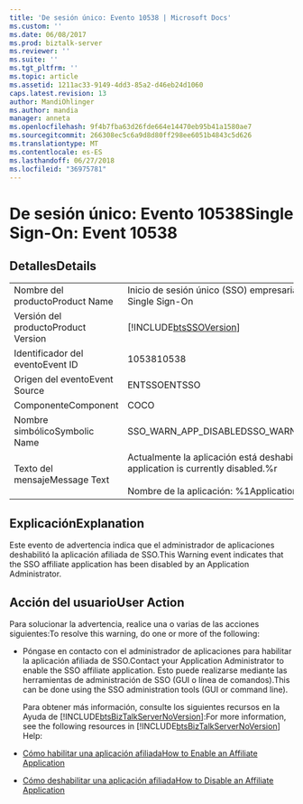 ```yaml
---
title: 'De sesión único: Evento 10538 | Microsoft Docs'
ms.custom: ''
ms.date: 06/08/2017
ms.prod: biztalk-server
ms.reviewer: ''
ms.suite: ''
ms.tgt_pltfrm: ''
ms.topic: article
ms.assetid: 1211ac33-9149-4dd3-85a2-d46eb24d1060
caps.latest.revision: 13
author: MandiOhlinger
ms.author: mandia
manager: anneta
ms.openlocfilehash: 9f4b7fba63d26fde664e14470eb95b41a1580ae7
ms.sourcegitcommit: 266308ec5c6a9d8d80ff298ee6051b4843c5d626
ms.translationtype: MT
ms.contentlocale: es-ES
ms.lasthandoff: 06/27/2018
ms.locfileid: "36975781"
---
```

# <a name="single-sign-on-event-10538"></a><span data-ttu-id="98fc6-102">De sesión único: Evento 10538</span><span class="sxs-lookup"><span data-stu-id="98fc6-102">Single Sign-On: Event 10538</span></span>
## <a name="details"></a><span data-ttu-id="98fc6-103">Detalles</span><span class="sxs-lookup"><span data-stu-id="98fc6-103">Details</span></span>  

|                 |                                                                           |
|-----------------|---------------------------------------------------------------------------|
|  <span data-ttu-id="98fc6-104">Nombre del producto</span><span class="sxs-lookup"><span data-stu-id="98fc6-104">Product Name</span></span>   |                         <span data-ttu-id="98fc6-105">Inicio de sesión único (SSO) empresarial</span><span class="sxs-lookup"><span data-stu-id="98fc6-105">Enterprise Single Sign-On</span></span>                         |
| <span data-ttu-id="98fc6-106">Versión del producto</span><span class="sxs-lookup"><span data-stu-id="98fc6-106">Product Version</span></span> |        [!INCLUDE[btsSSOVersion](../includes/btsssoversion-md.md)]         |
|    <span data-ttu-id="98fc6-107">Identificador del evento</span><span class="sxs-lookup"><span data-stu-id="98fc6-107">Event ID</span></span>     |                                   <span data-ttu-id="98fc6-108">10538</span><span class="sxs-lookup"><span data-stu-id="98fc6-108">10538</span></span>                                   |
|  <span data-ttu-id="98fc6-109">Origen del evento</span><span class="sxs-lookup"><span data-stu-id="98fc6-109">Event Source</span></span>   |                                  <span data-ttu-id="98fc6-110">ENTSSO</span><span class="sxs-lookup"><span data-stu-id="98fc6-110">ENTSSO</span></span>                                   |
|    <span data-ttu-id="98fc6-111">Componente</span><span class="sxs-lookup"><span data-stu-id="98fc6-111">Component</span></span>    |                                    <span data-ttu-id="98fc6-112">CO</span><span class="sxs-lookup"><span data-stu-id="98fc6-112">CO</span></span>                                     |
|  <span data-ttu-id="98fc6-113">Nombre simbólico</span><span class="sxs-lookup"><span data-stu-id="98fc6-113">Symbolic Name</span></span>  |                           <span data-ttu-id="98fc6-114">SSO_WARN_APP_DISABLED</span><span class="sxs-lookup"><span data-stu-id="98fc6-114">SSO_WARN_APP_DISABLED</span></span>                           |
|  <span data-ttu-id="98fc6-115">Texto del mensaje</span><span class="sxs-lookup"><span data-stu-id="98fc6-115">Message Text</span></span>   | <span data-ttu-id="98fc6-116">Actualmente la aplicación está deshabilitada.%r</span><span class="sxs-lookup"><span data-stu-id="98fc6-116">The application is currently disabled.%r</span></span><br /><br /> <span data-ttu-id="98fc6-117">Nombre de la aplicación: %1</span><span class="sxs-lookup"><span data-stu-id="98fc6-117">Application Name: %1</span></span> |

## <a name="explanation"></a><span data-ttu-id="98fc6-118">Explicación</span><span class="sxs-lookup"><span data-stu-id="98fc6-118">Explanation</span></span>  
 <span data-ttu-id="98fc6-119">Este evento de advertencia indica que el administrador de aplicaciones deshabilitó la aplicación afiliada de SSO.</span><span class="sxs-lookup"><span data-stu-id="98fc6-119">This Warning event indicates that the SSO affiliate application has been disabled by an Application Administrator.</span></span>  

## <a name="user-action"></a><span data-ttu-id="98fc6-120">Acción del usuario</span><span class="sxs-lookup"><span data-stu-id="98fc6-120">User Action</span></span>  
 <span data-ttu-id="98fc6-121">Para solucionar la advertencia, realice una o varias de las acciones siguientes:</span><span class="sxs-lookup"><span data-stu-id="98fc6-121">To resolve this warning, do one or more of the following:</span></span>  

- <span data-ttu-id="98fc6-122">Póngase en contacto con el administrador de aplicaciones para habilitar la aplicación afiliada de SSO.</span><span class="sxs-lookup"><span data-stu-id="98fc6-122">Contact your Application Administrator to enable the SSO affiliate application.</span></span> <span data-ttu-id="98fc6-123">Esto puede realizarse mediante las herramientas de administración de SSO (GUI o línea de comandos).</span><span class="sxs-lookup"><span data-stu-id="98fc6-123">This can be done using the SSO administration tools (GUI or command line).</span></span>  

  <span data-ttu-id="98fc6-124">Para obtener más información, consulte los siguientes recursos en la Ayuda de [!INCLUDE[btsBizTalkServerNoVersion](../includes/btsbiztalkservernoversion-md.md)]:</span><span class="sxs-lookup"><span data-stu-id="98fc6-124">For more information, see the following resources in [!INCLUDE[btsBizTalkServerNoVersion](../includes/btsbiztalkservernoversion-md.md)] Help:</span></span>  

- [<span data-ttu-id="98fc6-125">Cómo habilitar una aplicación afiliada</span><span class="sxs-lookup"><span data-stu-id="98fc6-125">How to Enable an Affiliate Application</span></span>](../core/how-to-enable-an-affiliate-application.md)  

- [<span data-ttu-id="98fc6-126">Cómo deshabilitar una aplicación afiliada</span><span class="sxs-lookup"><span data-stu-id="98fc6-126">How to Disable an Affiliate Application</span></span>](../core/how-to-disable-an-affiliate-application.md)
